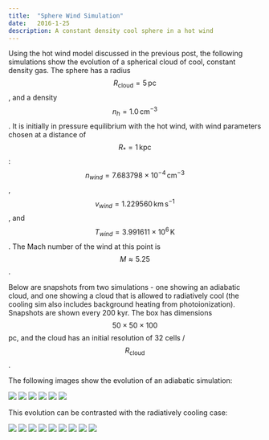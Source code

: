 ```yaml
---
title:  "Sphere Wind Simulation"
date:   2016-1-25
description: A constant density cool sphere in a hot wind 
---
```


Using the hot wind model discussed in the previous post, the following simulations
show the evolution of a spherical cloud of cool, constant density gas. The sphere has a
radius $$R_{\mathrm{cloud}} = 5\,\mathrm{pc}$$, and a density $$n_h = 1.0 \,\mathrm{cm}^{-3}$$. It is initially 
in pressure equilibrium with the hot wind, with wind parameters chosen at a distance of $$R_{*} = 1\,\mathrm{kpc}$$:
$$n_{wind} = 7.683798 \times 10^{-4}\,\mathrm{cm}^{-3}$$, $$v_{wind} = 1.229560\,\mathrm{km}\,\mathrm{s}^{-1}$$,
and $$T_{wind} = 3.991611 \times 10^{6}\,\mathrm{K}$$. The Mach number of the wind at this point is $$M \approx 5.25$$.

Below are snapshots from two simulations - one showing an adiabatic cloud, and one showing a cloud 
that is allowed to radiatively cool (the cooling sim also includes background heating from photoionization).
Snapshots are shown every 200 kyr. The box has dimensions $$50 \times 50 \times 100$$ pc, and the cloud has
an initial resolution of 32 cells / $$R_{\mathrm{cloud}}$$.

The following images show the evolution of an adiabatic simulation:

<img src="{{ site.url }}assets/images/sphere_wind_0a.png">

<img src="{{ site.url }}assets/images/sphere_wind_1a.png">

<img src="{{ site.url }}assets/images/sphere_wind_2a.png">

<img src="{{ site.url }}assets/images/sphere_wind_3a.png">

<img src="{{ site.url }}assets/images/sphere_wind_4a.png">

<img src="{{ site.url }}assets/images/sphere_wind_5a.png">


This evolution can be contrasted with the radiatively cooling case:

<img src="{{ site.url }}assets/images/sphere_wind_0r.png">

<img src="{{ site.url }}assets/images/sphere_wind_1r.png">

<img src="{{ site.url }}assets/images/sphere_wind_2r.png">

<img src="{{ site.url }}assets/images/sphere_wind_3r.png">

<img src="{{ site.url }}assets/images/sphere_wind_4r.png">

<img src="{{ site.url }}assets/images/sphere_wind_5r.png">

<img src="{{ site.url }}assets/images/sphere_wind_6r.png">

<img src="{{ site.url }}assets/images/sphere_wind_7r.png">

<img src="{{ site.url }}assets/images/sphere_wind_8r.png">

